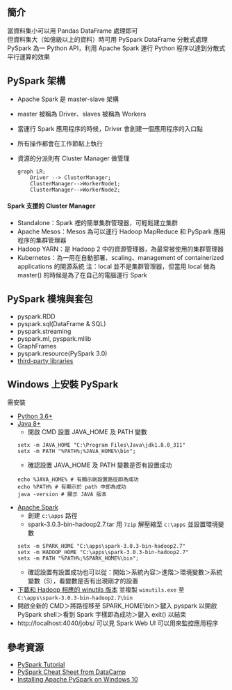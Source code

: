 ## 簡介
當資料集小可以用 Pandas DataFrame 處理即可  
但資料集大（如億級以上的資料）時可用 PySpark DataFrame 分散式處理  
PySpark 為一 Python API，利用 Apache Spark 運行 Python 程序以達到分散式平行運算的效果  

## PySpark 架構
* Apache Spark 是 master-slave 架構
* master 被稱為 Driver、slaves 被稱為 Workers
* 當運行 Spark 應用程序的時候，Driver 會創建一個應用程序的入口點
* 所有操作都會在工作節點上執行
* 資源的分派則有 Cluster Manager 做管理

    ```mermaid
    graph LR;
        Driver --> ClusterManager;
        ClusterManager-->WorkerNode1;
        ClusterManager-->WorkerNode2;
    ```

#### Spark 支援的 Cluster Manager
* Standalone：Spark 裡的簡單集群管理器，可輕鬆建立集群
* Apache Mesos：Mesos 為可以運行 Hadoop MapReduce 和 PySpark 應用程序的集群管理器
* Hadoop YARN：是 Hadoop 2 中的資源管理器，為最常被使用的集群管理器
* Kubernetes：為一用在自動部署、scaling、management of containerized applications 的開源系統
注：local 並不是集群管理器，但當用 local 做為 master() 的時候是為了在自己的電腦運行 Spark

## PySpark 模塊與套包
* pyspark.RDD
* pyspark.sql(DataFrame & SQL)
* pyspark.streaming
* pyspark.ml, pyspark.mllib
* GraphFrames
* pyspark.resource(PySpark 3.0)
* [third-party libraries](https://spark-packages.org/)

## Windows 上安裝 PySpark
需安裝
* [Python 3.6+](https://www.python.org/downloads/windows/)
* [Java 8+](https://www.oracle.com/java/technologies/downloads/#java8) 
  * 開啟 CMD 設置 JAVA_HOME 及 PATH 變數
  ```
  setx -m JAVA_HOME "C:\Program Files\Java\jdk1.8.0_311"
  setx -m PATH "%PATH%;%JAVA_HOME%\bin";
  ```
  * 確認設置 JAVA_HOME 及 PATH 變數是否有設置成功
  ```
  echo %JAVA_HOME% # 有顯示剛設置路徑即為成功
  echo %PATH% # 有顯示於 path 中即為成功
  java -version # 顯示 JAVA 版本
  ```
* [Apache Spark](https://spark.apache.org/downloads.html) 
  * 創建 `c:\apps` 路徑
  * spark-3.0.3-bin-hadoop2.7.tar 用 `7zip` 解壓縮至 `c:\apps` 並設置環境變數
  ```
  setx -m SPARK_HOME "C:\apps\spark-3.0.3-bin-hadoop2.7"
  setx -m HADOOP_HOME "C:\apps\spark-3.0.3-bin-hadoop2.7"
  setx -m PATH "%PATH%;%SPARK_HOME%\bin";
  ```
  * 確認設置有設置成功也可以從：開始＞系統內容＞進階＞環境變數＞系統變數（S），看變數是否有出現剛才的設置
* [下載和 Hadoop 相應的 winutils 版本](https://github.com/steveloughran/winutils) 並複製 `winutils.exe` 至 `C:\apps\spark-3.0.3-bin-hadoop2.7\bin`
* 開啟全新的 CMD＞將路徑移至 SPARK_HOME\bin＞鍵入 pyspark 以開啟 PySpark shell＞看到 Spark 字樣即為成功＞鍵入 exit() 以結束
* http://localhost:4040/jobs/ 可以見 Spark Web UI 可以用來監控應用程序

## 參考資源
* [PySpark Tutorial](https://sparkbyexamples.com/pyspark-tutorial/)
* [PySpark Cheat Sheet from DataCamp](https://s3.amazonaws.com/assets.datacamp.com/blog_assets/PySpark_Cheat_Sheet_Python.pdf)
* [Installing Apache PySpark on Windows 10](https://towardsdatascience.com/installing-apache-pyspark-on-windows-10-f5f0c506bea1)
